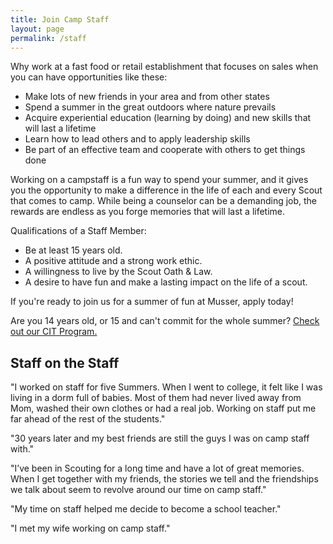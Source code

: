```yaml
---
title: Join Camp Staff
layout: page
permalink: /staff
---
```


Why work at a fast food or retail establishment that focuses on sales when you can have opportunities like these:

- Make lots of new friends in your area and from other states
- Spend a summer in the great outdoors where nature prevails
- Acquire experiential education (learning by doing) and new skills that will last a lifetime
- Learn how to lead others and to apply leadership skills
- Be part of an effective team and cooperate with others to get things done

Working on a campstaff is a fun way to spend your summer, and it gives you the opportunity to make a difference in the life of each and every Scout that comes to camp. While being a counselor can be a demanding job, the rewards are endless as you forge memories that will last a lifetime.

Qualifications of a Staff Member:

- Be at least 15 years old.
- A positive attitude and a strong work ethic.
- A willingness to live by the Scout Oath &amp; Law.
- A desire to have fun and make a lasting impact on the life of a scout.

If you're ready to join us for a summer of fun at Musser, apply today!

Are you 14 years old, or 15 and can't commit for the whole summer? [Check out our CIT Program.](/cit)

<div class="col alert alert-primary">
  <h2>Staff on the Staff</h2>
</div>
<div class="row">
  <div class="col">
    <p>"I worked on staff for five Summers. When I went to college, it felt like I was living in a dorm full of babies. Most of them had never lived away from Mom, washed their own clothes or had a real job. Working on staff put me far ahead of the rest of the students."</p>
    <p>"30 years later and my best friends are still the guys I was on camp staff with."</p>
  </div>
  <div class="col">
    <p>"I’ve been in Scouting for a long time and have a lot of great memories. When I get together with my friends, the stories we tell and the friendships we talk about seem to revolve around our time on camp staff."</p>
    <p>"My time on staff helped me decide to become a school teacher."</p>
    <p>"I met my wife working on camp staff."</p>
  </div>
</div>
